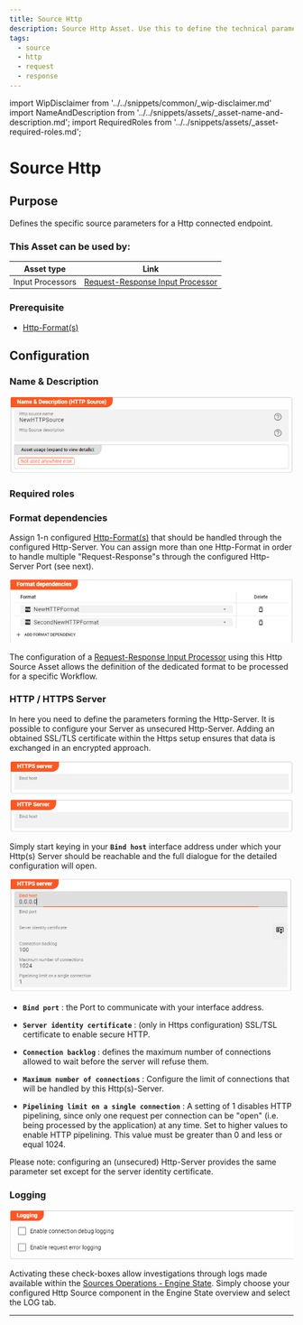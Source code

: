 ```yaml
---
title: Source Http
description: Source Http Asset. Use this to define the technical parameters for a Http source connection.
tags:
  - source
  - http
  - request
  - response
---
```


import WipDisclaimer from '../../snippets/common/_wip-disclaimer.md'
import NameAndDescription from '../../snippets/assets/_asset-name-and-description.md';
import RequiredRoles from '../../snippets/assets/_asset-required-roles.md';

# Source Http

## Purpose

Defines the specific source parameters for a Http connected endpoint. 

### This Asset can be used by:

| Asset type       | Link                                                                                           |
|------------------|------------------------------------------------------------------------------------------------|
| Input Processors | [Request-Response Input Processor](/docs/assets/processors-input/asset-input-request-response) |

### Prerequisite

* [Http-Format(s)](/docs/assets/formats/asset-format-http)

## Configuration

### Name & Description

![Name & Description (Http Source)](./.asset-source-http_images/1715702208038.png "Name & Description (Http Source)")

<NameAndDescription></NameAndDescription>

### Required roles

<RequiredRoles></RequiredRoles>

### Format dependencies

Assign 1-n configured [Http-Format(s)](/docs/assets/formats/asset-format-http) that should be handled through the configured Http-Server.
You can assign more than one Http-Format in order to handle multiple "Request-Response"s through the configured Http-Server Port (see next).

![Format dependencies (Http Source)](./.asset-source-http_images/1715763201303.png "Format dependencies (Http Source)")

The configuration of a [Request-Response Input Processor](/docs/assets/processors-input/asset-input-request-response) using this Http Source Asset 
allows the definition of the dedicated format to be processed for a specific Workflow.
 
### HTTP / HTTPS Server

In here you need to define the parameters forming the Http-Server. It is possible to configure your Server as unsecured Http-Server. 
Adding an obtained SSL/TLS certificate within the Https setup ensures that data is exchanged in an encrypted approach.

![Http(s) Server (Http Source)](./.asset-source-http_images/1715766782323.png "Http(s) Server (Http Source)")

Simply start keying in your **`Bind host`** interface address under which your Http(s) Server should be reachable 
and the full dialogue for the detailed configuration will open. 

![Http(s) Server parameters (Http Source)](./.asset-source-http_images/1715767963547.png "Http(s) Server parameters (Http Source)")

* **`Bind port`** : the Port to communicate with your interface address.

* **`Server identity certificate`** : (only in Https configuration) SSL/TSL certificate to enable secure HTTP.

* **`Connection backlog`** : defines the maximum number of connections allowed to wait before the server will refuse them.

* **`Maximum number of connections`** : Configure the limit of connections that will be handled by this Http(s)-Server.

* **`Pipelining limit on a single connection`** : A setting of 1 disables HTTP pipelining, since only one request per connection 
can be "open" (i.e. being processed by the application) at any time. Set to higher values to enable HTTP pipelining. 
This value must be greater than 0 and less or equal 1024.

Please note: configuring an (unsecured) Http-Server provides the same parameter set except for the server identity certificate.

### Logging

![](./.asset-source-http_images/1715771190829.png)

Activating these check-boxes allow investigations through logs made available within the [Sources Operations - Engine State](../../concept/operations/engine-state/sources).
Simply choose your configured Http Source component in the Engine State overview and select the LOG tab.

---

<WipDisclaimer></WipDisclaimer>

